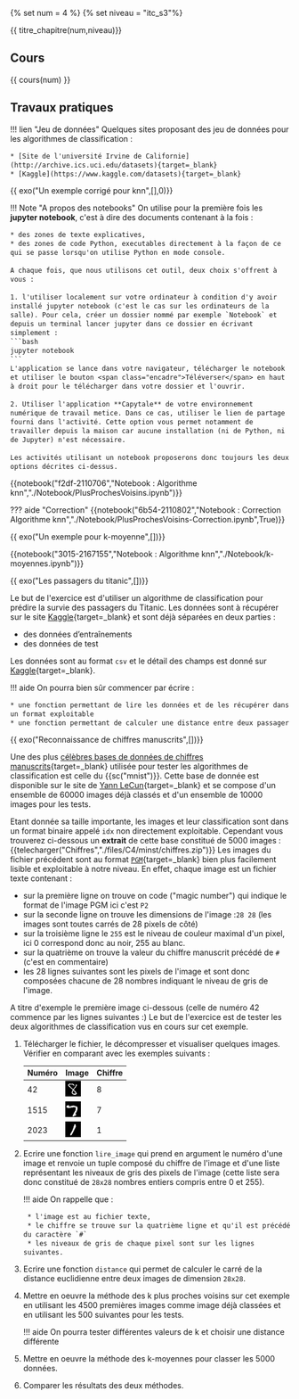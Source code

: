 {% set num = 4 %}
{% set niveau = "itc_s3"%}

{{ titre_chapitre(num,niveau)}}

## Cours

{{ cours(num) }}

## Travaux pratiques


!!! lien "Jeu de données"
    Quelques sites proposant des jeu de données pour les algorithmes de classification :  

    * [Site de l'université Irvine de Californie](http://archive.ics.uci.edu/datasets){target=_blank}
    * [Kaggle](https://www.kaggle.com/datasets){target=_blank}

{{ exo("Un exemple corrigé pour knn",[],0)}}


!!! Note "A propos des notebooks"
    On utilise pour la première fois les **jupyter notebook**, c'est à dire des documents contenant à la fois :

    * des zones de texte explicatives, 
    * des zones de code Python, executables directement à la façon de ce qui se passe lorsqu'on utilise Python en mode console.

    A chaque fois, que nous utilisons cet outil, deux choix s'offrent à vous :

    1. l'utiliser localement sur votre ordinateur à condition d'y avoir installé jupyter notebook (c'est le cas sur les ordinateurs de la salle). Pour cela, créer un dossier nommé par exemple `Notebook` et depuis un terminal lancer jupyter dans ce dossier en écrivant simplement :
    ```bash
    jupyter notebook
    ```
    L'application se lance dans votre navigateur, télécharger le notebook et utiliser le bouton <span class="encadre">Téléverser</span> en haut à droit pour le télécharger dans votre dossier et l'ouvrir.

    2. Utiliser l'application **Capytale** de votre environnement numérique de travail metice. Dans ce cas, utiliser le lien de partage fourni dans l'activité. Cette option vous permet notamment de travailler depuis la maison car aucune installation (ni de Python, ni de Jupyter) n'est nécessaire.

    Les activités utilisant un notebook proposerons donc toujours les deux options décrites ci-dessus.
{{notebook("f2df-2110706","Notebook : Algorithme knn","./Notebook/PlusProchesVoisins.ipynb")}}

??? aide "Correction"
    {{notebook("6b54-2110802","Notebook : Correction Algorithme knn","./Notebook/PlusProchesVoisins-Correction.ipynb",True)}}

{{ exo("Un exemple pour k-moyenne",[])}}

{{notebook("3015-2167155","Notebook : Algorithme knn","./Notebook/k-moyennes.ipynb")}}

{{ exo("Les passagers du titanic",[])}}

Le but de l'exercice est d'utiliser un algorithme de classification pour prédire la survie des passagers du Titanic. Les données sont à récupérer sur le site [Kaggle](https://www.kaggle.com/c/titanic/data){target=_blank} et sont déjà séparées en deux parties :

* des données d’entraînements 
* des données de test

Les données sont au format `csv` et le détail des champs est donné sur [Kaggle](https://www.kaggle.com/c/titanic/data){target=_blank}.

!!! aide
    On pourra bien sûr commencer par écrire :

    * une fonction permettant de lire les données et de les récupérer dans un format exploitable
    * une fonction permettant de calculer une distance entre deux passager

{{ exo("Reconnaissance de chiffres manuscrits",[])}}

Une des plus [célèbres bases de données de chiffres manuscrits](https://en.wikipedia.org/wiki/MNIST_database){target=_blank} utilisée pour tester les algorithmes de classification est celle du {{sc("mnist")}}. Cette base de donnée est disponible sur le site de [Yann LeCun](http://yann.lecun.com/exdb/mnist/){target=_blank} et se compose d'un ensemble de 60000 images déjà classés et d'un ensemble de 10000 images pour les tests. 

Etant donnée sa taille importante, les images et leur classification sont dans un format binaire appelé `idx` non directement exploitable. Cependant vous trouverez ci-dessous un **extrait** de cette base constitué de 5000 images :
{{telecharger("Chiffres","./files/C4/minst/chiffres.zip")}}
Les images du fichier précédent sont au format [`PGM`](https://fr.wikipedia.org/wiki/Portable_pixmap){target=_blank} bien plus facilement lisible et exploitable à notre niveau. En effet, chaque image est un fichier texte contenant :

* sur la première ligne on trouve on code ("magic number") qui indique le format de l'image PGM ici c'est `P2`
* sur la seconde ligne on trouve les dimensions de l'image :`28 28` (les images  sont toutes carrés de 28 pixels de côté)
* sur la troisième ligne le `255` est le niveau de couleur maximal d'un pixel, ici 0 correspond donc au noir, 255 au blanc.
* sur la quatrième on trouve la valeur du chiffre manuscrit précédé de `# ` (c'est en commentaire)
* les 28 lignes suivantes sont les pixels de l'image et sont donc composées chacune de 28 nombres indiquant le niveau de gris de l'image.

A titre d'exemple le première image ci-dessous (celle de numéro 42 commence par les lignes suivantes :)
Le but de l'exercice est de tester les deux algorithmes de classification vus en cours sur cet exemple.

1. Télécharger le fichier, le décompresser et visualiser quelques images. Vérifier en comparant avec les exemples suivants :

    | Numéro | Image | Chiffre |
    |--------|-------|---------|
    | 42     | ![ex8](./files/C4/minst/img42.png)|  8 |
    | 1515   | ![ex7](./files/C4/minst/img1515.png)| 7  |
    | 2023   | ![ex1](./files/C4/minst/img2023.png)| 1 |

2. Ecrire une fonction `lire_image` qui prend en argument le numéro d'une image et renvoie un tuple composé du chiffre de l'image et d'une liste représentant les niveaux de gris des pixels de l'image (cette liste sera donc constitué de `28x28` nombres entiers compris entre 0 et 255). 

    !!! aide
        On rappelle que :

        * l'image est au fichier texte,
        * le chiffre se trouve sur la quatrième ligne et qu'il est précédé du caractère `#`
        * les niveaux de gris de chaque pixel sont sur les lignes suivantes.

3. Ecrire une fonction `distance` qui permet de calculer le carré de la distance euclidienne entre deux images de dimension `28x28`.

4. Mettre en oeuvre la méthode des k plus proches voisins sur cet exemple en utilisant les 4500 premières images comme image déjà classées et en utilisant les 500 suivantes pour les tests.

    !!! aide
        On pourra tester différentes valeurs de k et choisir une distance différente

5. Mettre en oeuvre la méthode des k-moyennes pour classer les 5000 données.

6. Comparer les résultats des deux méthodes.
